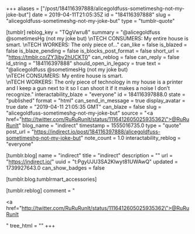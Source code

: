 +++
aliases = ["/post/184116397888/alicegoldfuss-sometimeshg-not-my-joke-but"]
date = 2019-04-11T21:05:35Z
id = "184116397888"
slug = "alicegoldfuss-sometimeshg-not-my-joke-but"
type = "tumblr-quote"

[tumblr]
reblog_key = "TQgVwru8"
summary = "@alicegoldfuss @sometimesHg (not my joke but) \nTECH CONSUMERS: My entire house is smart. \nTECH WORKERS: The only piece of..."
can_like = false
is_blazed = false
is_blaze_pending = false
is_blocks_post_format = false
short_url = "https://tmblr.co/ZY3jby2hUCKT0"
can_reblog = false
can_reply = false
id_string = "184116397888"
should_open_in_legacy = true
text = "@alicegoldfuss @sometimesHg (not my joke but) <br/>\nTECH CONSUMERS: My entire house is smart. <br/>\nTECH WORKERS: The only piece of technology in my house is a printer and I keep a gun next to it so I can shoot it if it makes a noise I don&rsquo;t recognize."
interactability_blaze = "everyone"
id = 184116397888.0
state = "published"
format = "html"
can_send_in_message = true
display_avatar = true
date = "2019-04-11 21:05:35 GMT"
can_blaze = false
slug = "alicegoldfuss-sometimeshg-not-my-joke-but"
source = "<a href=\"http://twitter.com/RuRuRunIt/status/1116412605025935362\">@RuRuRunIt</a>"
blog_name = "indirect"
timestamp = 1555016735.0
type = "quote"
post_url = "https://indirect.io/post/184116397888/alicegoldfuss-sometimeshg-not-my-joke-but"
note_count = 1.0
interactability_reblog = "everyone"

[tumblr.blog]
name = "indirect"
title = "indirect"
description = ""
url = "https://indirect.io/"
uuid = "t:PgyUJU3SA2Klwyt81UWAwQ"
updated = 1739927643.0
can_show_badges = false

[tumblr.blog.tumblrmart_accessories]

[tumblr.reblog]
comment = "<p><a href=\"http://twitter.com/RuRuRunIt/status/1116412605025935362\">@RuRuRunIt</a></p>"
tree_html = ""
+++
